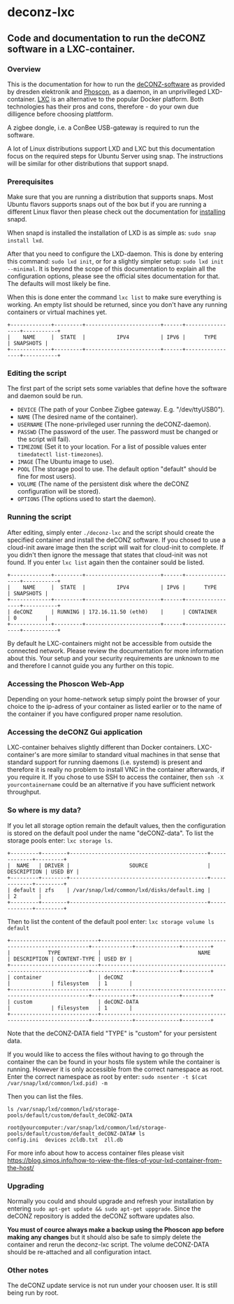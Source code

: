 # deconz-lxc
## Code and documentation to run the deCONZ software in a LXC-container.

### Overview ###
This is the documentation for how to run the [deCONZ-software](https://www.dresden-elektronik.com/wireless/software/deconz.htm) as provided by dresden elektronik and [Phoscon](phoscon.de), as a daemon, in an unprivilleged LXD-container. [LXC](https://linuxcontainers.org) is an alternative to the popular Docker platform. Both technologies has their pros and cons, therefore - do your own due dilligence before choosing plattform.

A zigbee dongle, i.e. a ConBee USB-gateway is required to run the software.

A lot of Linux distributions support LXD and LXC but this documentation focus on the required steps for Ubuntu Server using snap. The instructions will be similar for other distributions that support snapd.

### Prerequisites ###
Make sure that you are running a distribution that supports snaps. Most Ubuntu flavors supports snaps out of the box but if you are running a different Linux flavor then please check out the documentation for [installing](https://snapcraft.io/docs/installing-snapd) snapd.

When snapd is installed the installation of LXD is as simple as: `sudo snap install lxd`.

After that you need to configure the LXD-daemon. This is done by entering this command: `sudo lxd init`, or for a slightly simpler setup: `sudo lxd init --minimal`. It is beyond the scope of this documentation to explain all the configuration options, please see the official sites documentation for that. The defaults will most likely be fine.

When this is done enter the command `lxc list` to make sure everything is working. An empty list should be returned, since you don't have any running containers or virtual machines yet.

    +-------------+---------+------------------------+------+-----------------+-----------+
    |    NAME     |  STATE  |          IPV4          | IPV6 |      TYPE       | SNAPSHOTS |
    +-------------+---------+------------------------+------+-----------------+-----------+

### Editing the script ### 
The first part of the script sets some variables that define hove the software and daemon sould be run.

- `DEVICE` (The path of your Conbee Zigbee gateway. E.g. "/dev/ttyUSB0").  
- `NAME` (The desired name of the container).
- `USERNAME` (The none-privileged user running the deCONZ-daemon).
- `PASSWD` (The password of the user. The password must be changed or the script will fail).
- `TIMEZONE` (Set it to your location. For a list of possible values enter `timedatectl list-timezones`).
- `IMAGE` (The Ubuntu image to use).
- `POOL` (The storage pool to use. The default option "default" should be fine for most users).
- `VOLUME` (The name of the persistent disk where the deCONZ configuration will be stored).
- `OPTIONS` (The options used to start the daemon).

### Running the script ###
After editing, simply enter `./deconz-lxc` and the script should create the specified container and install the deCONZ software. If you chosed to use a cloud-init aware image then the script will wait for cloud-init to complete. If you didn't then ignore the message that states that cloud-init was not found. If you enter `lxc list` again then the container sould be listed.

    +-------------+---------+------------------------+------+-----------------+-----------+
    |    NAME     |  STATE  |          IPV4          | IPV6 |      TYPE       | SNAPSHOTS |
    +-------------+---------+------------------------+------+-----------------+-----------+
    | deCONZ      | RUNNING | 172.16.11.50 (eth0)    |      | CONTAINER       | 0         |
    +-------------+---------+------------------------+------+-----------------+-----------+

By default he LXC-containers might not be accessible from outside the connected network. Please review the documentation for more information about this. Your setup and your security requirements are unknown to me and therefore I cannot guide you any further on this topic.

### Accessing the Phoscon Web-App ###
Depending on your home-network setup simply point the browser of your choice to the ip-adress of your container as listed earlier or to the name of the container if you have configured proper name resolution.

### Accessing the deCONZ Gui application ###
LXC-container behaives slightly different than Docker containers. LXC-container's are more similar to standard vitual machines in that sense that standard support for running daemons (i.e. systemd) is present and therefore it is really no problem to install VNC in the container afterwards, if you require it. If you chose to use SSH to access the container, then `ssh -X yourcontainername` could be an alternative if you have sufficient network throughput.

### So where is my data? ###
If you let all storage option remain the default values, then the configuration is stored on the default pool under the name "deCONZ-data". To list the storage pools enter: `lxc storage ls`.

    +---------+--------+--------------------------------------------+-------------+---------+
    |  NAME   | DRIVER |                   SOURCE                   | DESCRIPTION | USED BY |
    +---------+--------+--------------------------------------------+-------------+---------+
    | default | zfs    | /var/snap/lxd/common/lxd/disks/default.img |             | 2       |
    +---------+--------+--------------------------------------------+-------------+---------+

Then to list the content of the default pool enter: `lxc storage volume ls default`

    +----------------------------+------------------------------------------------------------------+-------------+--------------+---------+
    |            TYPE            |                               NAME                               | DESCRIPTION | CONTENT-TYPE | USED BY |
    +----------------------------+------------------------------------------------------------------+-------------+--------------+---------+
    | container                  | deCONZ                                                           |             | filesystem   | 1       |
    +----------------------------+------------------------------------------------------------------+-------------+--------------+---------+
    | custom                     | deCONZ-DATA                                                      |             | filesystem   | 1       |
    +----------------------------+------------------------------------------------------------------+-------------+--------------+---------+

Note that the deCONZ-DATA field "TYPE" is "custom" for your persistent data.

If you would like to access the files without having to go through the container the can be found in your hosts file system while the container is running. However it is only accessible from the correct namespace as root. Enter the correct namespace as root by enter: `sudo nsenter -t $(cat /var/snap/lxd/common/lxd.pid) -m` 

Then you can list the files.

`ls /var/snap/lxd/common/lxd/storage-pools/default/custom/default_deCONZ-DATA`

    root@yourcomputer:/var/snap/lxd/common/lxd/storage-pools/default/custom/default_deCONZ-DATA# ls
    config.ini  devices zcldb.txt  zll.db

For more info about how to access container files please visit https://blog.simos.info/how-to-view-the-files-of-your-lxd-container-from-the-host/

### Upgrading ###
Normally you could and should upgrade and refresh your installation by entering `sudo apt-get update && sudo apt-get uppgrade`. Since the deCONZ repository is added the deCONZ software updates also.

**You must of cource always make a backup using the Phoscon app before making any changes** but it should also be safe to simply delete the container and rerun the deconz-lxc script. The volume deCONZ-DATA should be re-attached and all configuration intact.

### Other notes ###
The deCONZ update service is not run under your choosen user. It is still being run by root.

